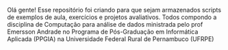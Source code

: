 Olá gente!
Esse repositório foi criando para que sejam armazenados scripts de exemplos de aula, exercícios e projetos avaliativos. 
Todos compondo a disciplina de Computação para análise de dados ministrada pelo prof Emersson Andrade no Programa de Pós-Graduação em Informática Aplicada (PPGIA) na Universidade Federal Rural de Pernambuco (UFRPE)
